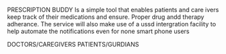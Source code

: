 PRESCRIPTION BUDDY
Is a simple tool that enables patients and care ivers keep track of their medications
and ensure. Proper drug andd therapy adherance. 
The service will also make use of a ussd intergration facility to help automate the 
notifications even for none smart phone users

DOCTORS/CAREGIVERS
PATIENTS/GURDIANS
